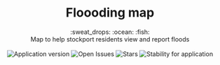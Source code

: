 ﻿<h1 align="center"> Floooding map </h1>

<div align="center">
  :sweat_drops: :ocean: :fish:
</div>
<div align="center">
  Map to help stockport residents view and report floods
</div>
<br />

<div align="center">
  <img alt="Application version" src="https://img.shields.io/badge/version-1.0.0-brightgreen.svg?style=flat-square" />
  <img alt="Open Issues" src="https://img.shields.io/github/issues/smbc-digital/flooding-map">
    <img alt="Stars" src="https://img.shields.io/github/stars/smbc-digital/flooding-map">
  <img alt="Stability for application" src="https://img.shields.io/badge/stability-experimental-orange.svg?style=flat-square" />
</div>

